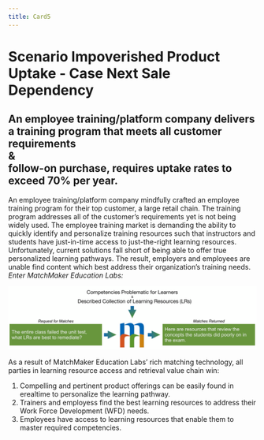 ```yaml
---
title: Card5
---
```

# Scenario Impoverished Product Uptake - Case Next Sale Dependency

## An employee training/platform company delivers a training program that meets all customer requirements <br/>&<br/>follow-on purchase, requires uptake rates to exceed 70% per year.


An employee training/platform company mindfully crafted an employee training program for their top customer, a large retail chain. The training program addresses all of the customer’s requirements yet is not being widely used. The employee training market is demanding the ability to quickly identify and personalize training resources such that instructors and students have just-in-time access to just-the-right learning resources. Unfortunately, current solutions fall short of being able to offer true personalized learning pathways. The result, employers and employees are unable find content which best address their organization’s training needs.
*Enter MatchMaker Education Labs:*

![MatchMaker Locate Learning Resource Diagram](/mmassets/Learner-Prob.svg)

As a result of MatchMaker Education Labs’ rich matching technology, all parties in learning resource access and retrieval value chain win:

1. Compelling and pertinent product offerings can be easily found in erealtime to personalize the learning pathway.
2. Trainers and employess find the best learning resources to address their Work Force Development (WFD) needs.
3. Employees have access to learning resources that enable them to master required competencies.



